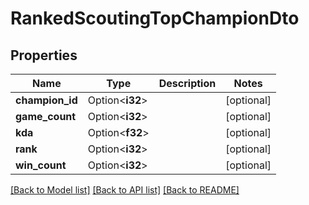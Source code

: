 # RankedScoutingTopChampionDto

## Properties

Name | Type | Description | Notes
------------ | ------------- | ------------- | -------------
**champion_id** | Option<**i32**> |  | [optional]
**game_count** | Option<**i32**> |  | [optional]
**kda** | Option<**f32**> |  | [optional]
**rank** | Option<**i32**> |  | [optional]
**win_count** | Option<**i32**> |  | [optional]

[[Back to Model list]](../README.md#documentation-for-models) [[Back to API list]](../README.md#documentation-for-api-endpoints) [[Back to README]](../README.md)



